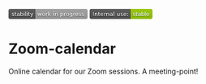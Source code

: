 ![stability-work_in_progress](images/477405737-stability_work_in_progress.png)
![internaluse-green](images/3847436881-internal_use_stable.png)
# Zoom-calendar
Online calendar for our Zoom sessions. A meeting-point!
